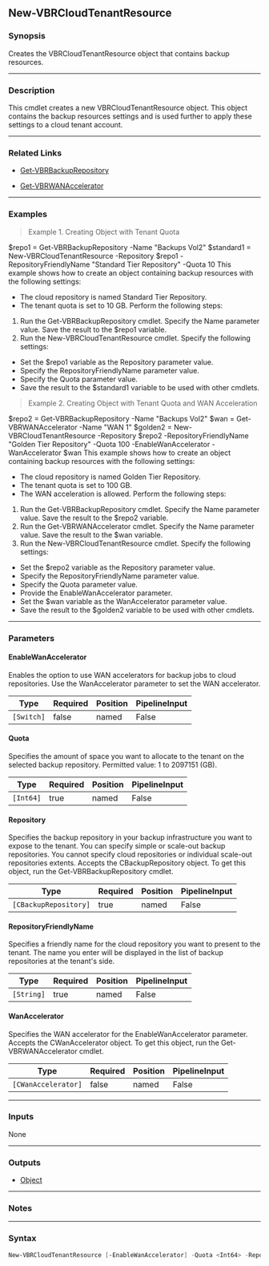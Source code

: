 New-VBRCloudTenantResource
--------------------------

### Synopsis
Creates the VBRCloudTenantResource object that contains backup resources.

---

### Description

This cmdlet creates a new VBRCloudTenantResource object. This object contains the backup resources settings and is used further to apply these settings to a cloud tenant account.

---

### Related Links
* [Get-VBRBackupRepository](Get-VBRBackupRepository)

* [Get-VBRWANAccelerator](Get-VBRWANAccelerator)

---

### Examples
> Example 1. Creating Object with Tenant Quota

$repo1 = Get-VBRBackupRepository -Name "Backups Vol2"
$standard1 = New-VBRCloudTenantResource -Repository $repo1 -RepositoryFriendlyName "Standard Tier Repository" -Quota 10
This example shows how to create an object containing backup resources with the following settings:
- The cloud repository is named Standard Tier Repository.
- The tenant quota is set to 10 GB.
Perform the following steps:
1. Run the Get-VBRBackupRepository cmdlet. Specify the Name parameter value. Save the result to the $repo1 variable.
2. Run the New-VBRCloudTenantResource cmdlet. Specify the following settings:
- Set the $repo1 variable as the Repository parameter value.
- Specify the RepositoryFriendlyName parameter value.
- Specify the Quota parameter value.
- Save the result to the $standard1 variable to be used with other cmdlets.
> Example 2. Creating Object with Tenant Quota and WAN Acceleration

$repo2 = Get-VBRBackupRepository -Name "Backups Vol2"
$wan = Get-VBRWANAccelerator -Name "WAN 1"
$golden2 = New-VBRCloudTenantResource -Repository $repo2 -RepositoryFriendlyName "Golden Tier Repository" -Quota 100 -EnableWanAccelerator -WanAccelerator $wan
This example shows how to create an object containing backup resources with the following settings:
- The cloud repository is named Golden Tier Repository.
- The tenant quota is set to 100 GB.
- The WAN acceleration is allowed.
Perform the following steps:
1. Run the Get-VBRBackupRepository cmdlet. Specify the Name parameter value. Save the result to the $repo2 variable.
2. Run the Get-VBRWANAccelerator cmdlet. Specify the Name parameter value. Save the result to the $wan variable.
3. Run the New-VBRCloudTenantResource cmdlet. Specify the following settings:
- Set the $repo2 variable as the Repository parameter value.
- Specify the RepositoryFriendlyName parameter value.
- Specify the Quota parameter value.
- Provide the EnableWanAccelerator parameter.
- Set the $wan variable as the WanAccelerator parameter value.
- Save the result to the $golden2 variable to be used with other cmdlets.

---

### Parameters
#### **EnableWanAccelerator**
Enables the option to use WAN accelerators for backup jobs to cloud repositories. Use the WanAccelerator parameter to set the WAN accelerator.

|Type      |Required|Position|PipelineInput|
|----------|--------|--------|-------------|
|`[Switch]`|false   |named   |False        |

#### **Quota**
Specifies the amount of space you want to allocate to the tenant on the selected backup repository. Permitted value: 1 to 2097151  (GB).

|Type     |Required|Position|PipelineInput|
|---------|--------|--------|-------------|
|`[Int64]`|true    |named   |False        |

#### **Repository**
Specifies the backup repository in your backup infrastructure you want to expose to the tenant. You can specify simple or scale-out backup repositories. You cannot specify cloud repositories or individual scale-out repositories extents. Accepts the CBackupRepository object. To get this object, run the Get-VBRBackupRepository cmdlet.

|Type                 |Required|Position|PipelineInput|
|---------------------|--------|--------|-------------|
|`[CBackupRepository]`|true    |named   |False        |

#### **RepositoryFriendlyName**
Specifies a friendly name for the cloud repository you want to present to the tenant. The name you enter will be displayed in the list of backup repositories at the tenant's side.

|Type      |Required|Position|PipelineInput|
|----------|--------|--------|-------------|
|`[String]`|true    |named   |False        |

#### **WanAccelerator**
Specifies the WAN accelerator for the EnableWanAccelerator parameter. Accepts the CWanAccelerator object. To get this object, run the Get-VBRWANAccelerator cmdlet.

|Type               |Required|Position|PipelineInput|
|-------------------|--------|--------|-------------|
|`[CWanAccelerator]`|false   |named   |False        |

---

### Inputs
None

---

### Outputs
* [Object](https://learn.microsoft.com/en-us/dotnet/api/System.Object)

---

### Notes

---

### Syntax
```PowerShell
New-VBRCloudTenantResource [-EnableWanAccelerator] -Quota <Int64> -Repository <CBackupRepository> -RepositoryFriendlyName <String> [-WanAccelerator <CWanAccelerator>] [<CommonParameters>]
```
